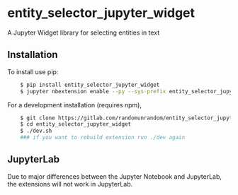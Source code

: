 # entity_selector_jupyter_widget

A Jupyter Widget library for selecting entities in text

## Installation

To install use pip:
```bash
    $ pip install entity_selector_jupyter_widget
    $ jupyter nbextension enable --py --sys-prefix entity_selector_jupyter_widget
```

For a development installation (requires npm),
```bash
    $ git clone https://gitlab.com/randomunrandom/entity_selector_jupyter_widget.git
    $ cd entity_selector_jupyter_widget
    $ ./dev.sh
    ### if you want to rebuild extension run ./dev again
```

## JupyterLab
Due to major differences between the Jupyter Notebook and JupyterLab, the extensions will not work in JupyterLab.
